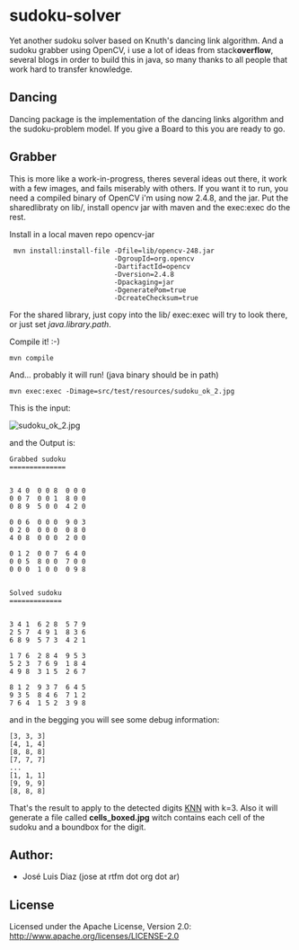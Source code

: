 # sudoku-solver

Yet another sudoku solver based on Knuth's dancing link algorithm. And a sudoku grabber using OpenCV, i use a lot of ideas from stack**overflow**, several blogs in order to build this in java, so many thanks to all people that work hard to transfer knowledge.

## Dancing

Dancing package is the implementation of the dancing links algorithm and the sudoku-problem model. If you give a Board to this you are ready to go.

## Grabber

This is more like a work-in-progress, theres several ideas out there, it work with a few images, and fails miserably with others.
If you want it to run, you need a compiled binary of OpenCV i'm using now 2.4.8, and the jar. Put the sharedlibraty on lib/, install opencv jar with maven and the exec:exec do the rest.

Install in a local maven repo opencv-jar

```
 mvn install:install-file -Dfile=lib/opencv-248.jar
                          -DgroupId=org.opencv
                          -DartifactId=opencv
                          -Dversion=2.4.8
                          -Dpackaging=jar
                          -DgeneratePom=true
                          -DcreateChecksum=true
```

For the shared library, just copy into the lib/ exec:exec will try to look there, or just set _java.library.path_.

Compile it! :-)

```
mvn compile
```

And... probably it will run! (java binary should be in path)

```
mvn exec:exec -Dimage=src/test/resources/sudoku_ok_2.jpg
```

This is the input:

![sudoku_ok_2.jpg](https://raw.githubusercontent.com/joseluisdiaz/sudoku-solver/master/src/test/resources/sudoku_ok_2.jpg)

and the Output is:

```
Grabbed sudoku
==============


3 4 0  0 0 8  0 0 0
0 0 7  0 0 1  8 0 0
0 8 9  5 0 0  4 2 0

0 0 6  0 0 0  9 0 3
0 2 0  0 0 0  0 8 0
4 0 8  0 0 0  2 0 0

0 1 2  0 0 7  6 4 0
0 0 5  8 0 0  7 0 0
0 0 0  1 0 0  0 9 8


Solved sudoku
=============


3 4 1  6 2 8  5 7 9
2 5 7  4 9 1  8 3 6
6 8 9  5 7 3  4 2 1

1 7 6  2 8 4  9 5 3
5 2 3  7 6 9  1 8 4
4 9 8  3 1 5  2 6 7

8 1 2  9 3 7  6 4 5
9 3 5  8 4 6  7 1 2
7 6 4  1 5 2  3 9 8
```

and in the begging you will see some debug information:

```
[3, 3, 3]
[4, 1, 4]
[8, 8, 8]
[7, 7, 7]
...
[1, 1, 1]
[9, 9, 9]
[8, 8, 8]

```

That's the result to apply to the detected digits [KNN](http://es.wikipedia.org/wiki/Knn) with k=3. Also it will generate a file called __cells_boxed.jpg__ witch contains each cell of the sudoku and a boundbox for the digit.



## Author:
*  José Luis Diaz (jose at rtfm dot org dot ar)

## License
Licensed under the Apache License, Version 2.0: http://www.apache.org/licenses/LICENSE-2.0
